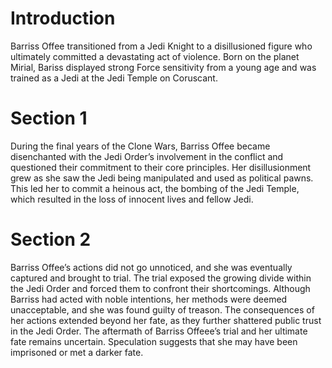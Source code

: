 # Introduction

Barriss Offee transitioned from a Jedi Knight to a disillusioned figure who ultimately committed a devastating act of violence.
Born on the planet Mirial, Bariss displayed strong Force sensitivity from a young age and was trained as a Jedi at the Jedi Temple on Coruscant.

# Section 1

During the final years of the Clone Wars, Barriss Offee became disenchanted with the Jedi Order’s involvement in the conflict and questioned their commitment to their core principles.
Her disillusionment grew as she saw the Jedi being manipulated and used as political pawns.
This led her to commit a heinous act, the bombing of the Jedi Temple, which resulted in the loss of innocent lives and fellow Jedi.

# Section 2

Barriss Offee’s actions did not go unnoticed, and she was eventually captured and brought to trial.
The trial exposed the growing divide within the Jedi Order and forced them to confront their shortcomings.
Although Barriss had acted with noble intentions, her methods were deemed unacceptable, and she was found guilty of treason.
The consequences of her actions extended beyond her fate, as they further shattered public trust in the Jedi Order.
The aftermath of Barriss Offeee’s trial and her ultimate fate remains uncertain.
Speculation suggests that she may have been imprisoned or met a darker fate.
